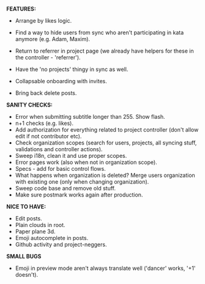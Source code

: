 __FEATURES:__
 * Arrange by likes logic.
 * Find a way to hide users from sync who aren't participating in kata anymore (e.g. Adam, Maxim).
 
 * Return to referrer in project page (we already have helpers for these in the controller - 'referrer').
 * Have the 'no projects' thingy in sync as well.
 * Collapsable onboarding with invites.
 * Bring back delete posts.
 
__SANITY CHECKS:__
 * Error when submitting subtitle longer than 255. Show flash.
 * n+1 checks (e.g. likes).
 * Add authorization for everything related to project controller (don't allow edit if not contributor etc).
 * Check organization scopes (search for users, projects, all syncing stuff, validations and controller actions).
 * Sweep i18n, clean it and use proper scopes.
 * Error pages work (also when not in organization scope).
 * Specs - add for basic control flows.
 * What happens when organization is deleted? Merge users organization with existing one (only when changing organization).
 * Sweep code base and remove old stuff.
 * Make sure postmark works again after production.
 
__NICE TO HAVE:__
 * Edit posts.
 * Plain clouds in root.
 * Paper plane 3d.
 * Emoji autocomplete in posts.
 * Github activity and project-neggers.
 
 __SMALL BUGS__
 * Emoji in preview mode aren't always translate well ('dancer' works, '+1' doesn't).
